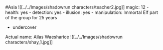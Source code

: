 #Asia 
![[../../Images/shadowrun characters/teacher2.jpg]]
magic: 12
	- health: yes
	- detection: yes
	- illusion: yes
	- manipulation: 
Immortal Elf
part of the group for 25 years
- undercover

Actual name:
Ailas Waesharice
![[../../Images/shadowrun characters/shay_1.jpg]]